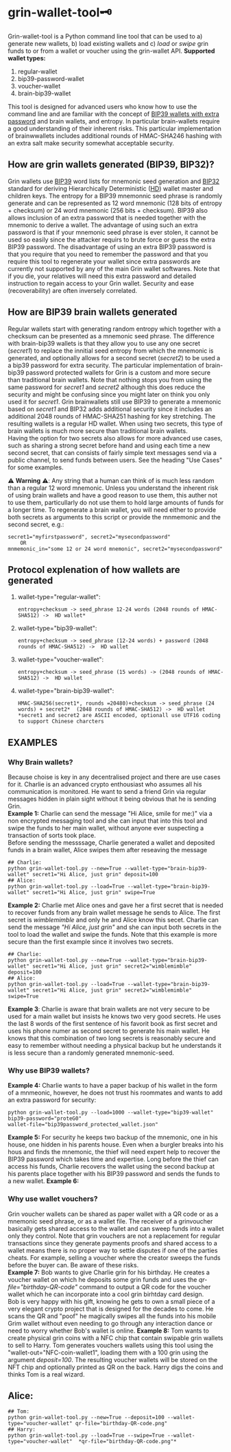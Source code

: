 # grin-wallet-tool:old_key:<br>
Grin-wallet-tool is a Python command line tool that can be used to a) generate new wallets, b) load  existing wallets and c) *load* or *swipe* grin funds to or from  a wallet or voucher using the grin-wallet API. 
**Supported wallet types:**
 1. regular-wallet
 2. bip39-password-wallet
 3. voucher-wallet
 4. brain-bip39-wallet

 This tool is designed for advanced users who know how to use the command line and are familiar with the concept of [BIP39 wallets with extra password](https://bitcoin.stackexchange.com/questions/120215/how-is-an-hd-wallet-key-generated) and brain wallets, and entropy. In particular brain-wallets require a good understanding of their inherent risks. This particular implementation of brainwwallets includes additional rounds of HMAC-SHA246 hashing with an extra salt make security somewhat acceptable security.

## How are grin wallets generated (BIP39, BIP32)?
Grin wallets use [BIP39](https://github.com/bitcoin/bips/blob/master/bip-0039/bip-0039-wordlists.md) word lists for mnemonic seed generation and [BIP32](https://github.com/bitcoin/bips/blob/master/bip-0032/derivation.pnghttps://github.com/bitcoin/bips/blob/master/bip-0032/derivation.png) standard for deriving Hierarchically Deterministic ([HD]((https://anynomouss.github.io/grin-for-muggles/grin_for_muggles_and_aspiring_wizards.html)])) wallet master and children keys. The entropy for a BIP39 mnemonnic seed phrase is randomly generate and can be represented as 12 word mnemonic (128 bits of entropy + checksum) or 24 word mnemonic (256 bits + checksum). BIP39 also allows inclusion of an extra password that is needed together with the mnemonic to derive a wallet. The advantage of using such an extra password is that if your mnemonic seed phrase is ever stolen, it cannot be used so easily since the attacker requirs to brute force or guess the extra BIP39 password. The disadvantage of using an extra BIP39 password is that you require that you need to remember the password and that you require this tool to regenerate your wallet since extra passwords are currently not supported by any of the main Grin wallet softwares. Note that if you die, your relatives will need this extra password and detailed instruction to regain access to your Grin wallet. Security and ease (recoverability) are often inversely correlated.

## How are BIP39 brain wallets generated
Regular wallets start with generating random entropy which together with a checksum can be presented as a mnemonic seed phrase. The difference with brain-bip39 wallets is that they allow you to use any one secret (*secret1*) to replace the innitial seed entropy from which the mnemonic is generated, and optionally allows for a second secret (*secret2*) to be used a a bip39 password for extra security. The particular implementation of brain-bip39 password protected wallets for Grin is a custom and more secure than traditional brain wallets. Note that nothing stops you from using the same password for *secret1* and *secret2* although this does reduce the security and might be confusing since you might later on think you only used it for *secret1*. Grin brainwallets still use BIP39 to generate a mnemonic based on *secret1* and BIP32 adds additional security since it includes an additional 2048 rounds of HMAC-SHA251 hashing for key stretching. The resulting wallets is a regular HD wallet. When using two secrets, this type of brain wallets is much more secure than traditional brain wallets. <br>
Having the option for two secrets also allows for more advanced use cases, such as sharing a strong secret before hand and using each time a new second secret, that can consists of fairly simple text messages send via a public channel, to send funds between users. See the heading "Use Cases" for some examples.
 
:warning: **Warning** :warning:: Any string that a human can think of is much less random than a regular 12 word mnemonic. Unless you understand the inherent risk of using brain wallets and have a good reason to use them, this auther not to use them, particullarly do not use them to hold large amounts of funds for a longer time. 
To regenerate a brain wallet, you will need either to provide both secrets as arguments to this script or provide the mnmemonic and the second secret, e.g.:
```
secret1="myfirstpassword", secret2="mysecondpassword"
    OR
mnmemonic_in="some 12 or 24 word mnemonic", secret2="mysecondpassword"
```

## Protocol explenation of how wallets are generated

 1. wallet-type="regular-wallet": <br>
    ```nocolor
    entropy+checksum -> seed_phrase 12-24 words (2048 rounds of HMAC-SHA512) ->  HD wallet*
    ```
 2. wallet-type="bip39-wallet": <br>
    ```nocolor
    entropy+checksum -> seed_phrase (12-24 words) + password (2048 rounds of HMAC-SHA512) ->  HD wallet
    ```
 3. wallet-type="voucher-wallet": <br>
    ```nocolor
    entropy+checksum -> seed_phrase (15 words) -> (2048 rounds of HMAC-SHA512) ->  HD wallet
    ```
 4. wallet-type="brain-bip39-wallet": <br>
    ```nocolor
    HMAC-SHA256(secret1*, rounds =20480)+checksum -> seed_phrase (24 words) + secret2*  (2048 rounds of HMAC-SHA512) ->  HD wallet
    *secret1 and secret2 are ASCII encoded, optionall use UTF16 coding to support Chinese charcters
    ```


## EXAMPLES

### Why Brain wallets?
Because choise is key in any decentralised project and there are use cases for it.
Charlie is an advanced crypto enthousiast who assumes all his communication is monitored. He want to send a friend Grin via regular messages hidden in plain sight without it being obvious that he is sending Grin.  <br>
**Example 1:** Charlie can send the message "Hi Alice, smile for me:)" via a non encrypted messaging tool and she can input that into this tool and swipe the funds to her main wallet, without anyone ever suspecting a transaction of sorts took place. <br>
Before sending the messssage, Charlie generated a wallet and deposited funds in a brain wallet, Alice swipes them after reseaving the message
 ```nocolor
## Charlie:
python grin-wallet-tool.py --new=True --wallet-type="brain-bip39-wallet" secret1="Hi Alice, just grin" deposit=100 
## Alice:
python grin-wallet-tool.py --load=True --wallet-type="brain-bip39-wallet" secret1="Hi Alice, just grin" swipe=True 
 ```
**Example 2:** Charlie met Alice ones and gave her a first secret that is needed to recover funds from any brain wallet message he sends to Alice. The first secret is *wimblemimble* and only he and Alice know this secet. 
Charlie can send the message *"Hi Alice, just grin"* and she can input both secrets in the tool to load the wallet and swipe the funds. Note that this example is more secure than the first example since it involves two secrets.
 ```nocolor
## Charlie:
python grin-wallet-tool.py --new=True --wallet-type="brain-bip39-wallet" secret1="Hi Alice, just grin" secret2="wimblemimble" deposit=100 
## Alice:
python grin-wallet-tool.py --load=True --wallet-type="brain-bip39-wallet" secret1="Hi Alice, just grin" secret2="wimblemimble" swipe=True 
 ```
**Example 3**: Charlie is aware that brain wallets are not very secure to be used for a main wallet but insists he knows two very good secrets.
He uses the last 8 words of the first sentence of his favorit book as first secret and uses his phone numer as second secret to generate his main wallet. He knows that this combination of two long secrets is reasonably secure and easy to remember without needing a physical backup but he understands it is  less secure than a randomly generated mnemonic-seed.

### Why use BIP39 wallets?
**Example 4:** Charlie wants to have a paper backup of his wallet in the form of a mnmeonic, however, he does not trust his roommates and wants to add an extra password for security:
 ```nocolor
python grin-wallet-tool.py --load=1000 --wallet-type="bip39-wallet" bip39-password="proteG0"  
wallet-file="bip39password_protected_wallet.json" 
 ```

**Example 5:** 
For security he keeps two backup of the mnemonic, one in his house, one hidden in his parents house. Even when a burgler breaks into his hous and finds the mnemonic, the thief will need expert help to recover the BIP39 password which takes time and expertise. Long before the thief can access his funds, Charlie recovers the wallet using the second backup at his parents place together with his BIP39 password and sends the funds to a new wallet. 
**Example 6:** 

### Why use wallet vouchers?
Grin voucher wallets can be shared as paper wallet with a QR code or as a mnemonic seed phrase, or as a wallet file. The receiver of a grinvoucher basically gets shared access to the wallet and can sweep funds into a wallet only they control. Note that grin vouchers are not a replacement for regular transactions since they generate payments proofs and shared access to a wallet means there is no proper way to settle disputes if one of the parties cheats. For example, selling a voucher where the creator sweeps the funds before the buyer can. Be aware of these risks.  
**Example 7:** Bob wants to give Charlie grin for his birthday.  He creates a voucher wallet on which he deposits some grin funds and uses the *qr-file="birthday-QR-code"* command to output a QR code for the voucher wallet which he can incorporate into a cool grin birhtday card design.  
Bob is very happy with his gift, knowing he gets to own a small piece of a very elegant crypto project that is designed for the decades to come. He scans the QR and "poof" he magically swipes all the funds into his mobile Grim wallet without even needing to go through any interaction dance or need to worry whether Bob's wallet is online. 
**Example 8:**
Tom wants to create physical grin coins with a NFC chip that contain swipable grin wallets to sell to Harry. Tom generates vouchers wallets using this tool using the "wallet-out="NFC-coin-wallet1", loading them with a 100 grin using the argument *deposit=100*. 
The resulting voucher wallets will be stored on the NFT chip and optionally printed as QR on the back. Harry digs the coins and thinks Tom is a real wizard.
## Alice:
 ```nocolor
## Tom:  
python grin-wallet-tool.py --new=True --deposit=100 --wallet-type="voucher-wallet" qr-file="birthday-QR-code.png" 
## Harry:
python grin-wallet-tool.py --load=True --swipe=True --wallet-type="voucher-wallet"  *qr-file="birthday-QR-code.png"*
 ```
